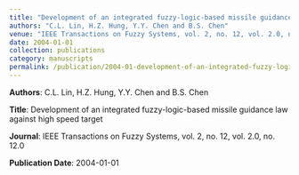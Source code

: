 ```yaml
---
title: "Development of an integrated fuzzy-logic-based missile guidance law against high speed target"
authors: "C.L. Lin, H.Z. Hung, Y.Y. Chen and B.S. Chen"
venue: "IEEE Transactions on Fuzzy Systems, vol. 2, no. 12, vol. 2.0, no. 12.0"
date: 2004-01-01
collection: publications
category: manuscripts
permalink: /publication/2004-01-development-of-an-integrated-fuzzy-logic-based-missile-guidance-law-against-high-speed-target
---
```


**Authors**: C.L. Lin, H.Z. Hung, Y.Y. Chen and B.S. Chen

**Title**: Development of an integrated fuzzy-logic-based missile guidance law against high speed target

**Journal**: IEEE Transactions on Fuzzy Systems, vol. 2, no. 12, vol. 2.0, no. 12.0

**Publication Date**: 2004-01-01
